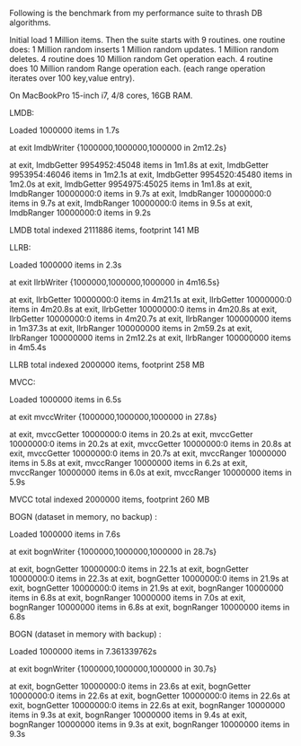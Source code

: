 Following is the benchmark from my performance suite to thrash
DB algorithms.

Initial load 1 Million items.
Then the suite starts with 9 routines.
one routine does:
    1 Million random inserts
    1 Million random updates.
    1 Million random deletes.
4 routine does 10 Million random Get operation each.
4 routine does 10 Million random Range operation each.
(each range operation iterates over 100 key,value entry).

On MacBookPro 15-inch i7, 4/8 cores, 16GB RAM.

LMDB:

Loaded 1000000 items in 1.7s

at exit lmdbWriter {1000000,1000000,1000000 in 2m12.2s}

at exit, lmdbGetter 9954952:45048 items in 1m1.8s
at exit, lmdbGetter 9953954:46046 items in 1m2.1s
at exit, lmdbGetter 9954520:45480 items in 1m2.0s
at exit, lmdbGetter 9954975:45025 items in 1m1.8s
at exit, lmdbRanger 10000000:0 items in 9.7s
at exit, lmdbRanger 10000000:0 items in 9.7s
at exit, lmdbRanger 10000000:0 items in 9.5s
at exit, lmdbRanger 10000000:0 items in 9.2s

LMDB total indexed 2111886 items, footprint 141 MB

LLRB:

Loaded 1000000 items in 2.3s

at exit llrbWriter {1000000,1000000,1000000 in 4m16.5s}

at exit, llrbGetter 10000000:0 items in 4m21.1s
at exit, llrbGetter 10000000:0 items in 4m20.8s
at exit, llrbGetter 10000000:0 items in 4m20.8s
at exit, llrbGetter 10000000:0 items in 4m20.7s
at exit, llrbRanger 100000000 items in 1m37.3s
at exit, llrbRanger 100000000 items in 2m59.2s
at exit, llrbRanger 100000000 items in 2m12.2s
at exit, llrbRanger 100000000 items in 4m5.4s

LLRB total indexed 2000000 items, footprint 258 MB

MVCC:

Loaded 1000000 items in 6.5s

at exit mvccWriter {1000000,1000000,1000000 in 27.8s}

at exit, mvccGetter 10000000:0 items in 20.2s
at exit, mvccGetter 10000000:0 items in 20.2s
at exit, mvccGetter 10000000:0 items in 20.8s
at exit, mvccGetter 10000000:0 items in 20.7s
at exit, mvccRanger 10000000 items in 5.8s
at exit, mvccRanger 10000000 items in 6.2s
at exit, mvccRanger 10000000 items in 6.0s
at exit, mvccRanger 10000000 items in 5.9s

MVCC total indexed 2000000 items, footprint 260 MB

BOGN (dataset in memory, no backup) :

Loaded 1000000 items in 7.6s

at exit bognWriter {1000000,1000000,1000000 in 28.7s}

at exit, bognGetter 10000000:0 items in 22.1s
at exit, bognGetter 10000000:0 items in 22.3s
at exit, bognGetter 10000000:0 items in 21.9s
at exit, bognGetter 10000000:0 items in 21.9s
at exit, bognRanger 10000000 items in 6.8s
at exit, bognRanger 10000000 items in 7.0s
at exit, bognRanger 10000000 items in 6.8s
at exit, bognRanger 10000000 items in 6.8s

BOGN (dataset in memory with backup) :

Loaded 1000000 items in 7.361339762s

at exit bognWriter {1000000,1000000,1000000 in 30.7s}

at exit, bognGetter 10000000:0 items in 23.6s
at exit, bognGetter 10000000:0 items in 22.6s
at exit, bognGetter 10000000:0 items in 22.6s
at exit, bognGetter 10000000:0 items in 22.6s
at exit, bognRanger 10000000 items in 9.3s
at exit, bognRanger 10000000 items in 9.4s
at exit, bognRanger 10000000 items in 9.3s
at exit, bognRanger 10000000 items in 9.3s

